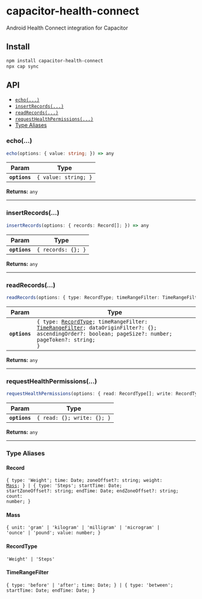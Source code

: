 # capacitor-health-connect

Android Health Connect integration for Capacitor

## Install

```bash
npm install capacitor-health-connect
npx cap sync
```

## API

<docgen-index>

* [`echo(...)`](#echo)
* [`insertRecords(...)`](#insertrecords)
* [`readRecords(...)`](#readrecords)
* [`requestHealthPermissions(...)`](#requesthealthpermissions)
* [Type Aliases](#type-aliases)

</docgen-index>

<docgen-api>
<!--Update the source file JSDoc comments and rerun docgen to update the docs below-->

### echo(...)

```typescript
echo(options: { value: string; }) => any
```

| Param         | Type                            |
| ------------- | ------------------------------- |
| **`options`** | <code>{ value: string; }</code> |

**Returns:** <code>any</code>

--------------------


### insertRecords(...)

```typescript
insertRecords(options: { records: Record[]; }) => any
```

| Param         | Type                          |
| ------------- | ----------------------------- |
| **`options`** | <code>{ records: {}; }</code> |

**Returns:** <code>any</code>

--------------------


### readRecords(...)

```typescript
readRecords(options: { type: RecordType; timeRangeFilter: TimeRangeFilter; dataOriginFilter?: string[]; ascendingOrder?: boolean; pageSize?: number; pageToken?: string; }) => any
```

| Param         | Type                                                                                                                                                                                                                  |
| ------------- | --------------------------------------------------------------------------------------------------------------------------------------------------------------------------------------------------------------------- |
| **`options`** | <code>{ type: <a href="#recordtype">RecordType</a>; timeRangeFilter: <a href="#timerangefilter">TimeRangeFilter</a>; dataOriginFilter?: {}; ascendingOrder?: boolean; pageSize?: number; pageToken?: string; }</code> |

**Returns:** <code>any</code>

--------------------


### requestHealthPermissions(...)

```typescript
requestHealthPermissions(options: { read: RecordType[]; write: RecordType[]; }) => any
```

| Param         | Type                                  |
| ------------- | ------------------------------------- |
| **`options`** | <code>{ read: {}; write: {}; }</code> |

**Returns:** <code>any</code>

--------------------


### Type Aliases


#### Record

<code>{ type: 'Weight'; time: Date; zoneOffset?: string; weight: <a href="#mass">Mass</a>; } | { type: 'Steps'; startTime: Date; startZoneOffset?: string; endTime: Date; endZoneOffset?: string; count: number; }</code>


#### Mass

<code>{ unit: 'gram' | 'kilogram' | 'milligram' | 'microgram' | 'ounce' | 'pound'; value: number; }</code>


#### RecordType

<code>'Weight' | 'Steps'</code>


#### TimeRangeFilter

<code>{ type: 'before' | 'after'; time: Date; } | { type: 'between'; startTime: Date; endTime: Date; }</code>

</docgen-api>
